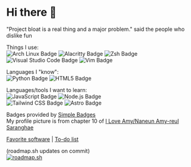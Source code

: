 # Hi there 👋

"Project bloat is a real thing and a major problem." said the people who dislike fun  

Things I use:  
![Arch Linux Badge](https://img.shields.io/badge/Arch%20Linux-1793D1?logo=archlinux&logoColor=fff&style=flat-square) ![Alacritty Badge](https://img.shields.io/badge/Alacritty-F46D01?logo=alacritty&logoColor=fff&style=flat-square) ![Zsh Badge](https://img.shields.io/badge/Zsh-F15A24?logo=zsh&logoColor=fff&style=flat-square)  
![Visual Studio Code Badge](https://img.shields.io/badge/Visual%20Studio%20Code-007ACC?logo=visualstudiocode&logoColor=fff&style=flat-square) ![Vim Badge](https://img.shields.io/badge/Vim-019733?logo=vim&logoColor=fff&style=flat-square)  

Languages I "know":  
![Python Badge](https://img.shields.io/badge/Python-3776AB?logo=python&logoColor=fff&style=flat-square) ![HTML5 Badge](https://img.shields.io/badge/HTML5-E34F26?logo=html5&logoColor=fff&style=flat-square)  

Languages/tools I want to learn:  
![JavaScript Badge](https://img.shields.io/badge/JavaScript-F7DF1E?logo=javascript&logoColor=000&style=flat-square) ![Node.js Badge](https://img.shields.io/badge/Node.js-5FA04E?logo=nodedotjs&logoColor=fff&style=flat-square)  
![Tailwind CSS Badge](https://img.shields.io/badge/Tailwind%20CSS-06B6D4?logo=tailwindcss&logoColor=fff&style=flat-square) ![Astro Badge](https://img.shields.io/badge/Astro-BC52EE?logo=astro&logoColor=fff&style=flat-square)  

Badges provided by [Simple Badges](https://badges.pages.dev/)  
My profile picture is from chapter 10 of [I Love Amy/Naneun Amy-reul Saranghae](https://anilist.co/manga/155471/Naneun-Amyreul-Saranghae/)

[Favorite software](software.md) | [To-do list](todo.md)  

(roadmap.sh updates on commit)  
[![roadmap.sh](https://roadmap.sh/card/tall/669beb0e9a21cb3c686f9f05?variant=dark)](https://roadmap.sh/u/lilith)
